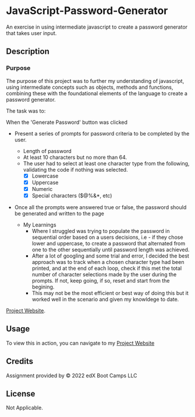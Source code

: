 # JavaScript-Password-Generator
An exercise in using intermediate javascript to create a password generator that takes user input.

## Description

### Purpose
The purpose of this project was to further my understanding of javascript, using intermediate concepts such as objects, methods and functions, combining these with the foundational elements of the language to create a password generator.

The task was to: 

When the 'Generate Password' button was clicked
- Present a series of prompts for password criteria to be completed by the user.
	- Length of password
	- At least 10 characters but no more than 64.
    - The user had to select at least one character type from the following, validating the code if nothing was selected.
		- [x] Lowercase
		- [x] Uppercase
		- [x] Numeric
		- [x] Special characters ($@%&*, etc)

 - Once all the prompts were answered true or false, the password should be generated and written to the page
    
    - My Learnings
        -  Where I struggled was trying to populate the password in sequential order based on a users decisions, i.e - if they chose lower and uppercase, to create a password that alternated from one to the other sequentially until password length was achieved. 
         - After a lot of googling and some trial and error, I decided the best approach was to track when a chosen character type had been printed, and at the end of each loop, check if this met the total number of character selections made by the user during the prompts. If not, keep going, if so, reset and start from the begining. 
         - This may not be the most efficient or best way of doing this but it worked well in the scenario and given my knowldege to date. 



[Project Website](https://nailahmukhtar.github.io/Javascript-Password-Generator).

## Usage
To view this in action, you can navigate to my [Project Website](https://nailahmukhtar.github.io/Javascript-Password-Generator)

## Credits
Assignment provided by © 2022 edX Boot Camps LLC

## License
Not Applicable.
